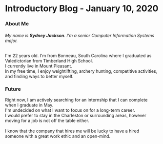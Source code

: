 # Introductory Blog - January 10, 2020
### About Me
###### My name is **Sydney Jackson**. I'm a senior Computer Information Systems major.
I'm 22 years old. I'm from Bonneau, South Carolina where I graduated as Valedictorian from Timberland High School. <br />
I currently live in Mount Pleasant. <br />
In my free time, I enjoy weightlifting, archery hunting, competitive activities, and finding ways to better myself.
### Future
Right now, I am actively searching for an internship that I can complete when I graduate in May. <br />
I'm undecided on what I want to focus on for a long-term career. <br />
I would prefer to stay in the Charleston or surrounding areas, however moving for a job is not off the table either. <br /> <br />
I know that the company that hires me will be lucky to have a hired someone with a great work ethic and an open-mind. 
